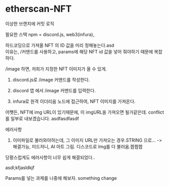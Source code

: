 # etherscan-NFT
이상한 브랜치에 커밋
로직

필요한 스택
npm = discord.js, web3(infura),  

하드코딩으로 가져올 NFT 의 ID 값을 미리 정해놓는다.asd   
이유는, /커맨드를 사용하고, params에 해당 NFT id 값을 넣어 줘야하기 때문에 복잡하다.

/image 하면, 저희가 지정한 NFT 이미지가 올 수 있게.

1. discord.js로 /image 커맨드를 작성한다.    

2. discord 앱 에서 /image 커맨드를 입력한다.   
 
3. infura로 원격 이더리움 노드에 접근하여, NFT 이미지를 가져온다.

어쨋든, NFT에 img URL이 있기때문에, 이 imgURL을 가져오면 될거같은데.
conflict를 일부로 내보겠습니다.
asdfasdfasdf 

에러사항

1. 이미파일로 불러와야하는데, 그 이미지 URL만 가져오는 경우.STRING 으로... -> 해결가능, 미드저니, AI 아트 그림. 디스코드로 Img를 다 불러옴.짭짭짭

당황스럽게도 에러사항이 너무 쉽게 해결되었다..

asdl;kfjasldkjf

Params를 넣는 과제를 나중에 해보자.
something change
